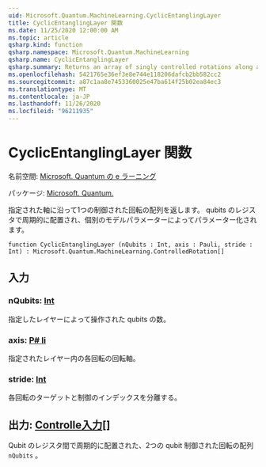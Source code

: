 ```yaml
---
uid: Microsoft.Quantum.MachineLearning.CyclicEntanglingLayer
title: CyclicEntanglingLayer 関数
ms.date: 11/25/2020 12:00:00 AM
ms.topic: article
qsharp.kind: function
qsharp.namespace: Microsoft.Quantum.MachineLearning
qsharp.name: CyclicEntanglingLayer
qsharp.summary: Returns an array of singly controlled rotations along a given axis, arranged cyclically across a register of qubits, and parameterized by distinct model parameters.
ms.openlocfilehash: 5421765e36ef3e8e744e118206dafcb2bb582cc2
ms.sourcegitcommit: a87c1aa8e7453360025e47ba614f25b02ea84ec3
ms.translationtype: MT
ms.contentlocale: ja-JP
ms.lasthandoff: 11/26/2020
ms.locfileid: "96211935"
---
```

# <a name="cyclicentanglinglayer-function"></a>CyclicEntanglingLayer 関数

名前空間: [Microsoft. Quantum の e ラーニング](xref:Microsoft.Quantum.MachineLearning)

パッケージ: [Microsoft. Quantum.](https://nuget.org/packages/Microsoft.Quantum.MachineLearning)


指定された軸に沿って1つの制御された回転の配列を返します。 qubits のレジスタで周期的に配置され、個別のモデルパラメーターによってパラメーター化されます。

```qsharp
function CyclicEntanglingLayer (nQubits : Int, axis : Pauli, stride : Int) : Microsoft.Quantum.MachineLearning.ControlledRotation[]
```


## <a name="input"></a>入力

### <a name="nqubits--int"></a>nQubits: [Int](xref:microsoft.quantum.lang-ref.int)

指定したレイヤーによって操作された qubits の数。


### <a name="axis--pauli"></a>axis: [P# li](xref:microsoft.quantum.lang-ref.pauli)

指定されたレイヤー内の各回転の回転軸。


### <a name="stride--int"></a>stride: [Int](xref:microsoft.quantum.lang-ref.int)

各回転のターゲットと制御のインデックスを分離する。



## <a name="output--controlledrotation"></a>出力: [Controlle入力](xref:Microsoft.Quantum.MachineLearning.ControlledRotation)[]

Qubit のレジスタ間で周期的に配置された、2つの qubit 制御された回転の配列 `nQubits` 。